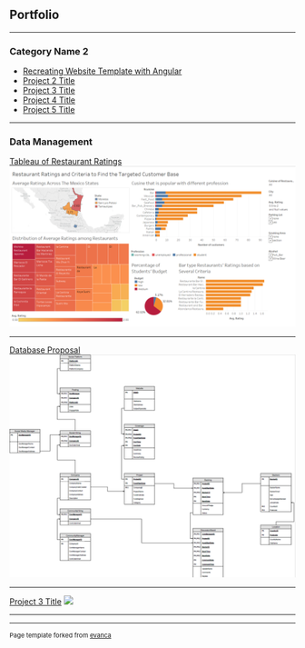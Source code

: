 ## Portfolio

---

### Category Name 2

- [Recreating Website Template with Angular](https://teradongenesis.github.io/Recreating_Website_Template/)
- [Project 2 Title](http://example.com/)
- [Project 3 Title](http://example.com/)
- [Project 4 Title](http://example.com/)
- [Project 5 Title](http://example.com/)

---

### Data Management

[Tableau of Restaurant Ratings](/pdf/tableau.pdf)
<img src="images/tableau.PNG?raw=true"/>

---
[Database Proposal](/pdf/Kickstarter_Database_Proposal.pdf)
<img src="images/kickstarter.PNG?raw=true"/>

---
[Project 3 Title](http://example.com/)
<img src="images/dummy_thumbnail.jpg?raw=true"/>

---




---
<p style="font-size:11px">Page template forked from <a href="https://github.com/evanca/quick-portfolio">evanca</a></p>
<!-- Remove above link if you don't want to attibute -->
